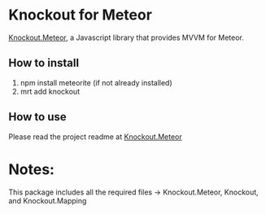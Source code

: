# Knockout for Meteor

[Knockout.Meteor](https://github.com/steveluscher/knockout.meteor), a Javascript library that provides MVVM for Meteor.

## How to install 
1. npm install meteorite (if not already installed)
2. mrt add knockout

## How to use
Please read the project readme at [Knockout.Meteor](https://github.com/steveluscher/knockout.meteor)

# Notes:
This package includes all the required files -> Knockout.Meteor, Knockout, and Knockout.Mapping 